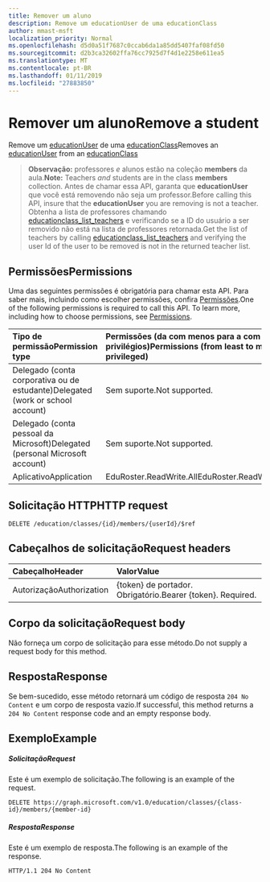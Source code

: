 ```yaml
---
title: Remover um aluno
description: Remove um educationUser de uma educationClass
author: mmast-msft
localization_priority: Normal
ms.openlocfilehash: d5d0a51f7687c0ccab6da1a85dd5407faf08fd50
ms.sourcegitcommit: d2b3ca32602ffa76cc7925d7f4d1e2258e611ea5
ms.translationtype: MT
ms.contentlocale: pt-BR
ms.lasthandoff: 01/11/2019
ms.locfileid: "27883850"
---
```

# <a name="remove-a-student"></a><span data-ttu-id="8eac8-103">Remover um aluno</span><span class="sxs-lookup"><span data-stu-id="8eac8-103">Remove a student</span></span>

<span data-ttu-id="8eac8-104">Remove um [educationUser](../resources/educationuser.md) de uma [educationClass](../resources/educationclass.md)</span><span class="sxs-lookup"><span data-stu-id="8eac8-104">Removes an [educationUser](../resources/educationuser.md) from an [educationClass](../resources/educationclass.md)</span></span>

><span data-ttu-id="8eac8-105">**Observação:** professores _e_ alunos estão na coleção **members** da aula.</span><span class="sxs-lookup"><span data-stu-id="8eac8-105">**Note:** Teachers _and_ students are in the class **members** collection.</span></span> <span data-ttu-id="8eac8-106">Antes de chamar essa API, garanta que **educationUser** que você está removendo não seja um professor.</span><span class="sxs-lookup"><span data-stu-id="8eac8-106">Before calling this API, insure that the **educationUser** you are removing is not a teacher.</span></span>  <span data-ttu-id="8eac8-107">Obtenha a lista de professores chamando [educationclass_list_teachers](educationclass-list-teachers.md) e verificando se a ID do usuário a ser removido não está na lista de professores retornada.</span><span class="sxs-lookup"><span data-stu-id="8eac8-107">Get the list of teachers by calling [educationclass_list_teachers](educationclass-list-teachers.md) and verifying the user Id of the user to be removed is not in the returned teacher list.</span></span>

## <a name="permissions"></a><span data-ttu-id="8eac8-108">Permissões</span><span class="sxs-lookup"><span data-stu-id="8eac8-108">Permissions</span></span>
<span data-ttu-id="8eac8-p102">Uma das seguintes permissões é obrigatória para chamar esta API. Para saber mais, incluindo como escolher permissões, confira [Permissões](/graph/permissions-reference).</span><span class="sxs-lookup"><span data-stu-id="8eac8-p102">One of the following permissions is required to call this API. To learn more, including how to choose permissions, see [Permissions](/graph/permissions-reference).</span></span>

|<span data-ttu-id="8eac8-111">Tipo de permissão</span><span class="sxs-lookup"><span data-stu-id="8eac8-111">Permission type</span></span>      | <span data-ttu-id="8eac8-112">Permissões (da com menos para a com mais privilégios)</span><span class="sxs-lookup"><span data-stu-id="8eac8-112">Permissions (from least to most privileged)</span></span>              |
|:--------------------|:---------------------------------------------------------|
|<span data-ttu-id="8eac8-113">Delegado (conta corporativa ou de estudante)</span><span class="sxs-lookup"><span data-stu-id="8eac8-113">Delegated (work or school account)</span></span> |  <span data-ttu-id="8eac8-114">Sem suporte.</span><span class="sxs-lookup"><span data-stu-id="8eac8-114">Not supported.</span></span>  |
|<span data-ttu-id="8eac8-115">Delegado (conta pessoal da Microsoft)</span><span class="sxs-lookup"><span data-stu-id="8eac8-115">Delegated (personal Microsoft account)</span></span> |  <span data-ttu-id="8eac8-116">Sem suporte.</span><span class="sxs-lookup"><span data-stu-id="8eac8-116">Not supported.</span></span>  |
|<span data-ttu-id="8eac8-117">Aplicativo</span><span class="sxs-lookup"><span data-stu-id="8eac8-117">Application</span></span> | <span data-ttu-id="8eac8-118">EduRoster.ReadWrite.All</span><span class="sxs-lookup"><span data-stu-id="8eac8-118">EduRoster.ReadWrite.All</span></span> | 

## <a name="http-request"></a><span data-ttu-id="8eac8-119">Solicitação HTTP</span><span class="sxs-lookup"><span data-stu-id="8eac8-119">HTTP request</span></span>
<!-- { "blockType": "ignored" } -->
```http
DELETE /education/classes/{id}/members/{userId}/$ref
```
## <a name="request-headers"></a><span data-ttu-id="8eac8-120">Cabeçalhos de solicitação</span><span class="sxs-lookup"><span data-stu-id="8eac8-120">Request headers</span></span>
| <span data-ttu-id="8eac8-121">Cabeçalho</span><span class="sxs-lookup"><span data-stu-id="8eac8-121">Header</span></span>       | <span data-ttu-id="8eac8-122">Valor</span><span class="sxs-lookup"><span data-stu-id="8eac8-122">Value</span></span> |
|:---------------|:--------|
| <span data-ttu-id="8eac8-123">Autorização</span><span class="sxs-lookup"><span data-stu-id="8eac8-123">Authorization</span></span>  | <span data-ttu-id="8eac8-p103">{token} de portador. Obrigatório.</span><span class="sxs-lookup"><span data-stu-id="8eac8-p103">Bearer {token}. Required.</span></span>  |

## <a name="request-body"></a><span data-ttu-id="8eac8-126">Corpo da solicitação</span><span class="sxs-lookup"><span data-stu-id="8eac8-126">Request body</span></span>
<span data-ttu-id="8eac8-127">Não forneça um corpo de solicitação para esse método.</span><span class="sxs-lookup"><span data-stu-id="8eac8-127">Do not supply a request body for this method.</span></span>


## <a name="response"></a><span data-ttu-id="8eac8-128">Resposta</span><span class="sxs-lookup"><span data-stu-id="8eac8-128">Response</span></span>
<span data-ttu-id="8eac8-129">Se bem-sucedido, esse método retornará um código de resposta `204 No Content` e um corpo de resposta vazio.</span><span class="sxs-lookup"><span data-stu-id="8eac8-129">If successful, this method returns a `204 No Content` response code and an empty response body.</span></span>

## <a name="example"></a><span data-ttu-id="8eac8-130">Exemplo</span><span class="sxs-lookup"><span data-stu-id="8eac8-130">Example</span></span>
##### <a name="request"></a><span data-ttu-id="8eac8-131">Solicitação</span><span class="sxs-lookup"><span data-stu-id="8eac8-131">Request</span></span>
<span data-ttu-id="8eac8-132">Este é um exemplo de solicitação.</span><span class="sxs-lookup"><span data-stu-id="8eac8-132">The following is an example of the request.</span></span>
<!-- {
  "blockType": "request",
  "name": "create_educationclass_from_educationschool"
}-->
```http
DELETE https://graph.microsoft.com/v1.0/education/classes/{class-id}/members/{member-id}
```

##### <a name="response"></a><span data-ttu-id="8eac8-133">Resposta</span><span class="sxs-lookup"><span data-stu-id="8eac8-133">Response</span></span>
<span data-ttu-id="8eac8-134">Este é um exemplo de resposta.</span><span class="sxs-lookup"><span data-stu-id="8eac8-134">The following is an example of the response.</span></span> 
<!-- {
  "blockType": "response",
  "truncated": true,
  "@odata.type": "microsoft.graph.educationClass"
} -->
```http
HTTP/1.1 204 No Content
```

<!-- uuid: 8fcb5dbc-d5aa-4681-8e31-b001d5168d79
2015-10-25 14:57:30 UTC -->
<!-- {
  "type": "#page.annotation",
  "description": "Create educationClass",
  "keywords": "",
  "section": "documentation",
  "tocPath": ""
}-->
